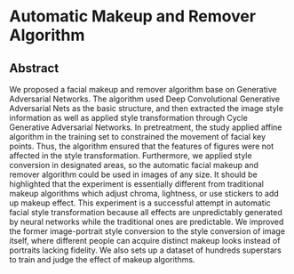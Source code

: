 # Automatic Makeup and Remover Algorithm
## Abstract
We proposed a facial makeup and remover algorithm base on Generative Adversarial Networks. The algorithm used Deep Convolutional Generative Adversarial Nets as the basic structure, and then extracted the image style information as well as applied style transformation through Cycle Generative Adversarial Networks. In pretreatment, the study applied affine algorithm in the training set to constrained the movement of facial key points. Thus, the algorithm ensured that the features of figures were not affected in the style transformation. Furthermore, we applied style conversion in designated areas, so the automatic facial makeup and remover algorithm could be used in images of any size. It should be highlighted that the experiment is essentially different from traditional makeup algorithms which adjust chroma, lightness, or use stickers to add up makeup effect. This experiment is a successful attempt in automatic facial style transformation because all effects are unpredictably generated by neural networks while the traditional ones are predictable. We improved the former image-portrait style conversion to the style conversion of image itself, where different people can acquire distinct makeup looks instead of portraits lacking fidelity. We also sets up a dataset of hundreds superstars to train and judge the effect of makeup algorithms.
